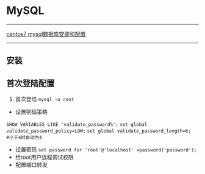 # MySQL
---
[centos7 mysql数据库安装和配置](https://www.cnblogs.com/starof/p/4680083.html)

---
## 安装
## 首次登陆配置
1. 首次登陆
`mysql -u root `
- 设置密码策略

`SHOW VARIABLES LIKE 'validate_password%';`
`set global validate_password_policy=LOW;`
`set global validate_password_length=6;  #小于4时自动为4 `

- 设置密码
`set password for 'root'@'localhost' =password('password');`
- 给root用户远程调试权限
- 配置端口转发
